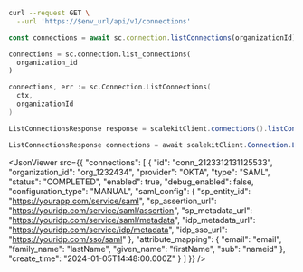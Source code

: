 <CodeWithHeader method="get" endpoint="/api/v1/connections">
<Tabs groupId="tech-stack" querystring>
<TabItem value="curl" label="cURL">

```bash showLineNumbers
curl --request GET \
  --url 'https://$env_url/api/v1/connections'
```

</TabItem>
<TabItem value="nodejs" label="Node.js">

```js
const connections = await sc.connection.listConnections(organizationId);
```

</TabItem>
<TabItem value="py" label="Python">

```python
connections = sc.connection.list_connections(
  organization_id
)
```

</TabItem>
<TabItem value="golang" label="Go">

```go
connections, err := sc.Connection.ListConnections(
  ctx,
  organizationId
)
```

</TabItem>

<TabItem value="java" label="Java">

```java
ListConnectionsResponse response = scalekitClient.connections().listConnectionsByOrganization(organizationId);
```

</TabItem>

<TabItem value="dotnet" label=".NET">

```csharp showLineNumbers
ListConnectionsResponse connections = await scalekitClient.Connection.ListConnections(organizationId);
```

</TabItem>
</Tabs>
</CodeWithHeader>
<CodeWithHeader title="Response">

<JsonViewer src={{
  "connections": [
    {
      "id": "conn_2123312131125533",
      "organization_id": "org_1232434",
      "provider": "OKTA",
      "type": "SAML",
      "status": "COMPLETED",
      "enabled": true,
      "debug_enabled": false,
      "configuration_type": "MANUAL",
      "saml_config": {
        "sp_entity_id": "https://yourapp.com/service/saml",
        "sp_assertion_url": "https://youridp.com/service/saml/assertion",
        "sp_metadata_url": "https://youridp.com/service/saml/metadata",
        "idp_metadata_url": "https://youridp.com/service/idp/metadata",
        "idp_sso_url": "https://youridp.com/sso/saml"
      },
      "attribute_mapping": {
        "email": "email",
        "family_name": "lastName",
        "given_name": "firstName",
        "sub": "nameid"
      },
      "create_time": "2024-01-05T14:48:00.000Z"
    }
  ]
}} />

</CodeWithHeader>
